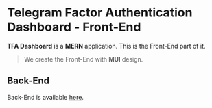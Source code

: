 # Telegram Factor Authentication Dashboard - Front-End

**TFA Dashboard** is a **MERN** application. This is the Front-End part of it.

> We create the Front-End with **MUI** design.

## Back-End

Back-End is available [here](https://github.com/tele-fa/dashboard-backend).